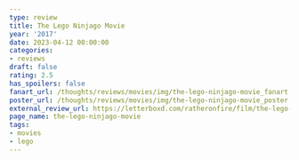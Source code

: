 ```yaml
---
type: review
title: The Lego Ninjago Movie
year: '2017'
date: 2023-04-12 00:00:00
categories:
- reviews
draft: false
rating: 2.5
has_spoilers: false
fanart_url: /thoughts/reviews/movies/img/the-lego-ninjago-movie_fanart.png
poster_url: /thoughts/reviews/movies/img/the-lego-ninjago-movie_poster.png
external_review_url: https://letterboxd.com/ratheronfire/film/the-lego-ninjago-movie/
page_name: the-lego-ninjago-movie
tags:
- movies
- lego
---
```



